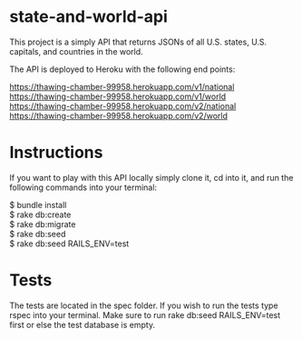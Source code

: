 # state-and-world-api

This project is a simply API that returns JSONs of all U.S. states, U.S. capitals,
and countries in the world.

The API is deployed to Heroku with the following end points:

https://thawing-chamber-99958.herokuapp.com/v1/national <br/>
https://thawing-chamber-99958.herokuapp.com/v1/world <br/>
https://thawing-chamber-99958.herokuapp.com/v2/national <br/>
https://thawing-chamber-99958.herokuapp.com/v2/world <br/>

# Instructions

If you want to play with this API locally simply clone it, cd into it, and run
the following commands into your terminal:

$ bundle install <br/>
$ rake db:create <br/>
$ rake db:migrate <br/>
$ rake db:seed <br/>
$ rake db:seed RAILS_ENV=test <br/>

# Tests

The tests are located in the spec folder. If you wish to run the tests
type rspec into your terminal. Make sure to run rake db:seed RAILS_ENV=test
first or else the test database is empty.

